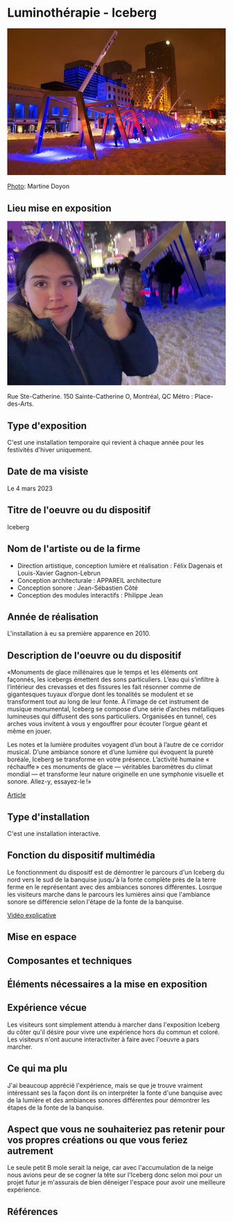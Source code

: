 # Luminothérapie - Iceberg
![photo](media/iceberg-c-martine-doyon-pqds-2-670x450.jpeg)

[Photo](https://www.quartierdesspectacles.com/fr/a-propos/les-productions-du-partenariat/oeuvre/20/iceberg-par-appareil-architecture/#): Martine Doyon

## Lieu mise en exposition
![photo](media/iceberg_visite_28.jpg)

Rue Ste-Catherine. 150 Sainte-Catherine O, Montréal, QC Métro : Place-des-Arts.

## Type d'exposition
C'est une installation temporaire qui revient à chaque année pour les festivités d'hiver uniquement.

## Date de ma visiste
Le 4 mars 2023

## Titre de l'oeuvre ou du dispositif
Iceberg

## Nom de l'artiste ou de la firme 
- Direction artistique, conception lumière et réalisation : Félix Dagenais et Louis-Xavier Gagnon-Lebrun 
- Conception architecturale : APPAREIL architecture
- Conception sonore : Jean-Sébastien Côté 
- Conception des modules interactifs : Philippe Jean

## Année de réalisation
L'installation à eu sa première apparence en 2010. 
 
## Description de l'oeuvre ou du dispositif
«Monuments de glace millénaires que le temps et les éléments ont façonnés, les icebergs émettent des sons particuliers. L’eau qui s’infiltre à l’intérieur des crevasses et des fissures les fait résonner comme de gigantesques tuyaux d’orgue dont les tonalités se modulent et se transforment tout au long de leur fonte. À l’image de cet instrument de musique monumental, Iceberg se compose d’une série d’arches métalliques lumineuses qui diffusent des sons particuliers. Organisées en tunnel, ces arches vous invitent à vous y engouffrer pour écouter l’orgue géant et même en jouer.

Les notes et la lumière produites voyagent d’un bout à l’autre de ce corridor musical. D’une ambiance sonore et d’une lumière qui évoquent la pureté boréale, Iceberg se transforme en votre présence. L’activité humaine « réchauffe » ces monuments de glace — véritables baromètres du climat mondial — et transforme leur nature originelle en une symphonie visuelle et sonore. Allez-y, essayez-le !»

[Article](https://www.quartierdesspectacles.com/fr/a-propos/les-productions-du-partenariat/oeuvre/20/iceberg-par-appareil-architecture/#)

## Type d'installation 
C'est une installation interactive.

## Fonction du dispositif multimédia
Le fonctionnment du dispositf est de démontrer le parcours d'un Iceberg du nord vers le sud de la banquise jusqu'à la fonte complète près de la terre ferme en le représentant avec des ambiances sonores différentes. Losrque les visiteurs marche dans le parcours les lumières ainsi que l'ambiance sonore se différencie selon l'étape de la fonte de la banquise.

[Vidéo explicative](https://youtu.be/evwQKQMVA3w)

## Mise en espace 

## Composantes et techniques

## Éléments nécessaires a la mise en exposition

## Expérience vécue
Les visiteurs sont simplement attendu à marcher dans l'exposition Iceberg du côter qu'il désire pour vivre une expérience hors du commun et coloré. Les visiteurs n'ont aucune interactiviter à faire avec l'oeuvre a pars marcher. 

## Ce qui ma plu 
J'ai beaucoup apprécié l'expérience, mais se que je trouve vraiment intéressant ses la façon dont ils on interpréter la fonte d'une banquise avec de la lumière et des ambiances sonores différentes pour démontrer les étapes de la fonte de la banquise.

## Aspect que vous ne souhaiteriez pas retenir pour vos propres créations ou que vous feriez autrement
Le seule petit B mole serait la neige, car avec l'accumulation de la neige nous avions peur de se cogner la tête sur l'Iceberg donc selon moi pour un projet futur je m'assurais de bien déneiger l'espace pour avoir une meilleure expérience.

## Références
